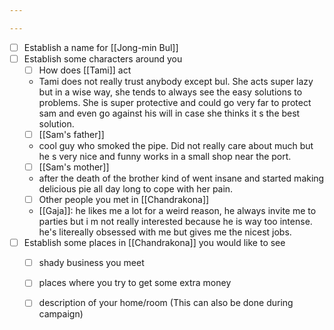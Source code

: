 ```yaml
---

---
```



- [ ] Establish a name for [[Jong-min Bul]]
- [ ] Establish some characters around you
	- [ ] How does [[Tami]] act
	- Tami does not really trust anybody except bul. She acts super lazy but in a wise way, she tends to always see the easy solutions to problems. She is super protective and could go very far to protect sam and even go against his will in case she thinks it s the best solution. 
	- [ ] [[Sam's father]]
	- cool guy who smoked the pipe. Did not really care about much but he s very nice and funny works in a small shop near the port. 
	- [ ] [[Sam's mother]]
	- after the death of the brother kind of went insane and started making delicious pie all day long to cope with her pain. 
	- [ ] Other people you met in [[Chandrakona]]
	- [[Gaja]]: he likes me a lot for a weird reason, he always invite me to parties but i m not really interested because he is way too intense. he's litereally obsessed with me but gives me the nicest jobs. 
- [ ] Establish some places in [[Chandrakona]] you would like to see
	- [ ] shady business you meet
	- [ ] places where you try to get some extra money
	- [ ] description of your home/room (This can also be done during campaign)


